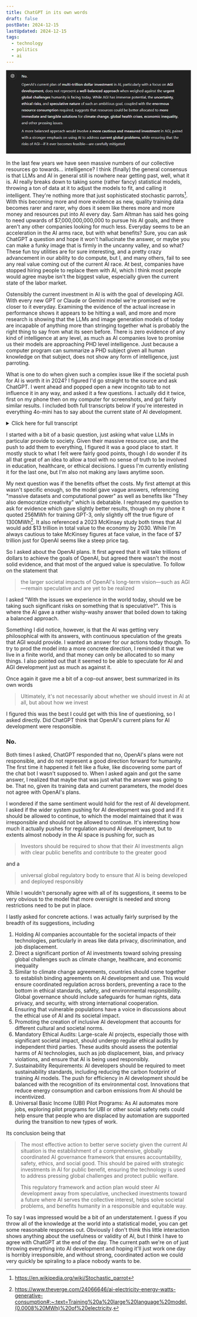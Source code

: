 ```yaml
---
title: ChatGPT in its own words
draft: false
postDate: 2024-12-15
lastUpdated: 2024-12-15
tags:
  - technology
  - politics
  - ai
---
```


![ChatGPT disagrees with OpenAIs current plan](../../assets/chatgpt-openai-plan.JPG)

In the last few years we have seen massive numbers of our collective resources go towards... intelligence? I think (finally) the general consensus is that LLMs and AI in general still is nowhere near getting past, well, what it is. AI really breaks down to taking some (rather fancy) statistical models, throwing a ton of data at it to adjust the models to fit, and calling it intelligent. They're nothing more that just sophisticated stochastic parrots[^1]. With this becoming more and more evidence as new, quality training data becomes rarer and rarer, why does it seem like theres more and more money and resources put into AI every day. Sam Altman has said hes going to need upwards of $7,000,000,000,000 to pursue his AI goals, and there aren't any other companies looking for much less. Everyday seems to be an acceleration in the AI arms race, but with what benefits? Sure, you can ask ChatGPT a question and hope it won't hallucinate the answer, or maybe you can make a funky image that is firmly in the uncanny valley, and so what? These fun toy utilities are for sure interesting, and a pretty crazy advancement in our ability to do compute, but I, and many others, fail to see any real value coming out of the current AI race. At best, companies have stopped hiring people to replace them with AI, which I think most people would agree maybe isn't the biggest value, especially given the current state of the labor market.

Ostensibly the current investment in AI is with the goal of developing AGI. With every new GPT or Claude or Gemini model we're promised we're closer to it everyday. Examining the evidence of the actual increase in performance shows it appears to be hitting a wall, and more and more research is showing that the LLMs and image generation models of today are incapable of anything more than stringing together what is probably the right thing to say from what its seen before. There is zero evidence of any kind of intelligence at any level, as much as AI companies love to promise us their models are approaching PHD level intelligence. Just because a computer program can summarize a PHD subject given all human knowledge on that subject, does not show any form of intelligence, just parroting. 

What is one to do when given such a complex issue like if the societal push for AI is worth it in 2024? I figured I'd go straight to the source and ask ChatGPT. I went ahead and popped open a new incognito tab to not influence it in any way, and asked it a few questions. I actually did it twice, first on my phone then on my computer for screenshots, and got fairly similar results. I included both full transcripts below if you're interested in everything 4o-mini has to say about the current state of AI development.

<details>

<summary>Click here for full transcript</summary>

# On mobile

What value do llm ais provide to society

<br/>

ChatGPT said:

<br/>

ChatGPT

Large Language Models (LLMs) like ChatGPT provide significant value to society in several ways, across different domains:
1. Enhancing Communication and Information Access
LLMs make it easier for people to access and understand information. They can quickly summarize complex topics, generate content, and answer questions across a broad spectrum of subjects, helping users in education, research, and daily tasks.
2. Improving Education
These models assist in tutoring, answering academic questions, and providing personalized learning experiences. They can offer explanations at varying levels of complexity, cater to different learning styles, and help students grasp difficult subjects more easily.
3. Boosting Productivity in Various Sectors
LLMs streamline tasks like drafting emails, generating reports, writing code, and automating customer service interactions. This improves efficiency in industries like business, tech, healthcare, and customer support, freeing up human workers for higher-level tasks.
4. Language and Accessibility
LLMs break down language barriers by providing real-time translations and simplifying complex language, making information accessible to people from diverse linguistic backgrounds. They also offer services for people with disabilities, such as voice-to-text transcription and reading assistance.
5. Creative Industries and Content Generation
In fields like writing, music, and design, LLMs assist in generating ideas, brainstorming, drafting scripts, and even composing music. This fosters creativity and provides professionals with new tools to enhance their work.
6. Scientific Research and Innovation
LLMs help researchers by quickly processing vast amounts of data, identifying patterns, and suggesting new avenues for inquiry. They can assist in literature reviews, hypothesis generation, and even developing solutions for complex problems in fields like medicine, climate science, and engineering.
7. Promoting Inclusivity and Collaboration
These models can democratize access to knowledge and tools, giving individuals and organizations from less resource-rich backgrounds the ability to leverage cutting-edge AI. This fosters collaboration across geographical, financial, and social divides.
8. Ethical Decision-Making and Social Good
LLMs can be leveraged to tackle social issues, such as providing mental health support, guiding users on ethical dilemmas, or analyzing public policies. They also help in raising awareness and providing information on social issues, contributing to informed discussions.
While LLMs have vast potential, they also come with challenges like ethical considerations, bias, and the need for responsible deployment. Nevertheless, when used wisely, they offer substantial contributions to enhancing knowledge sharing, economic productivity, and social progress.

<br/>

You said:

Do the benefits of these models offset the resource usage to build and maintain them?

<br/>

ChatGPT said:

<br/>

ChatGPT

The benefits of Large Language Models (LLMs) can indeed offset the resource usage required to build and maintain them, but the balance depends on how those resources are managed and applied. Let's break down the key aspects:
1. Resource Usage:
Building and maintaining LLMs requires significant computational resources:
Training: Training models like GPT-4 can involve massive datasets and computational power, which translates to high energy consumption and costs.
Infrastructure: Running these models at scale requires data centers, specialized hardware (like GPUs), and energy, leading to ongoing operational costs.
Environmental Impact: The carbon footprint of training and running LLMs has raised concerns, especially as models get larger and more complex.
2. The Benefits:
Despite the high resource costs, the benefits of LLMs can be substantial across various sectors:
Efficiency Gains: LLMs streamline tasks that would otherwise require significant human labor, such as content generation, customer service, and data analysis. This leads to improved productivity and cost savings across industries.
Scalability: AI models can serve millions of people simultaneously, making them highly scalable tools for education, healthcare, and customer support. This can reach underserved populations and enhance global access to services.
Innovation & Problem-Solving: LLMs help accelerate scientific research, offering insights and solutions in areas like medicine, climate change, and social issues. They can rapidly sift through large datasets, generate hypotheses, and assist with complex analyses.
Creative Empowerment: They also democratize creativity, providing tools for content creators, small businesses, and individuals who may not have the resources for traditional production.
3. Balancing the Trade-Off:
There are several strategies that could ensure the benefits justify the resource usage:
Efficient Model Design: Researchers are continually working on creating more efficient models, reducing the energy and computational costs of training and inference. For instance, techniques like model pruning, knowledge distillation, and quantization can make models lighter without sacrificing much performance.
Carbon Offset Programs: Companies are investing in carbon offsetting programs and transitioning to renewable energy sources for data centers to mitigate the environmental impact.
Ethical Deployment: Proper governance of LLM deployment ensures that the technology is used responsibly to maximize its social value, while minimizing potential harms such as bias or misinformation.
Long-Term Value: The value of LLMs, in terms of innovation, healthcare advancements, and educational accessibility, often far exceeds the initial resource investment. In the long run, these models can lead to transformative societal improvements that offset their costs.
4. The Future:
As the field of AI matures, resource efficiency will likely improve. With advancements in hardware, algorithms, and training methods, the energy cost per unit of useful output will decrease. Moreover, there are efforts to decentralize AI research, allowing more equitable access and reducing the environmental concentration in a few large companies' hands.
Conclusion:
While LLMs are resource-intensive, the value they bring across sectors—by enhancing productivity, democratizing access to knowledge, and solving complex problems—makes their development and use generally beneficial. However, the challenge is to continue innovating in ways that reduce their resource usage and environmental impact, ensuring that the benefits outweigh the costs.

<br/>

You said:

Do the benefits currently outweigh the costs? Can you give any evidence?

<br/>

ChatGPT said:

<br/>

ChatGPT

Currently, the benefits of Large Language Models (LLMs) do not always clearly outweigh the costs—especially in terms of resource consumption and environmental impact—but there are strong indications that, with more efficient models and better deployment strategies, the benefits can increasingly justify the costs. Here's a breakdown:
1. Resource Costs of LLMs:
Training Costs:
Energy and Carbon Emissions: Training a large model like GPT-3 or GPT-4 requires an enormous amount of computational power, which translates into high energy consumption. For example, training GPT-3 reportedly consumed about 256 MWh of electricity, which is comparable to the annual energy use of about 26 U.S. households. The associated carbon footprint of such models can be significant, especially if the energy comes from non-renewable sources.
Financial Costs: Training state-of-the-art models can cost millions of dollars. For example, the total estimated cost for training GPT-3 was around $4.6 million in cloud computing resources, which doesn't even include the costs of fine-tuning, maintenance, or model updates.
Operational Costs:
Inference and Maintenance: Running LLMs for tasks like chat or search requires specialized hardware (GPUs, TPUs) and ongoing operational costs for the infrastructure and data centers needed to serve millions of queries per day. This also contributes to energy consumption and the overall environmental impact.
Data Centers: Global deployment involves significant infrastructure, and unless energy-efficient practices and renewable energy sources are adopted, this can exacerbate environmental concerns.
2. Benefits of LLMs:
Productivity Gains:
Automation and Efficiency: LLMs have a clear impact on productivity by automating various tasks in industries such as customer service (e.g., chatbots), content generation (e.g., writing assistance), and even software development (e.g., code generation). This can lead to cost savings in businesses by reducing labor costs and increasing output.
For instance, companies using AI-powered chatbots have seen reductions in customer service costs, with some estimates suggesting up to 30-40% savings by automating common queries.
Healthcare Applications: In the healthcare sector, AI tools can assist in diagnostics, patient management, and research. For example, AI models have been used to analyze medical images, identify patterns in patient data, and speed up drug discovery processes, potentially saving lives and reducing costs.
Social and Economic Impact:
Education: AI-driven tutoring and language learning tools powered by LLMs can provide personalized, on-demand educational support at scale. Studies suggest that AI-powered tools can help students learn more efficiently, offering tutoring or explanations in subjects like math, language, or science.
Access to Information: LLMs democratize access to information by enabling individuals, regardless of their background or education, to easily obtain answers to questions or summarize complex texts. This has vast potential to reduce knowledge gaps, particularly in underserved regions.
Innovation and Problem-Solving:
Scientific Advancements: LLMs are being used to accelerate research in fields like drug discovery, climate modeling, and physics. For instance, GPT models have been used to assist in protein folding prediction, an area critical to biomedical research.
Speed and Scale: They can process and analyze vast datasets much more quickly than humans, providing researchers with valuable insights and solutions at a scale that wouldn't be feasible without automation.
3. Evidence of Benefits vs. Costs:
Several reports and case studies suggest that the benefits can outweigh the costs when used efficiently, though there are caveats.
Evidence of Benefits:
Productivity Gains in Business: A report from McKinsey (2023) suggested that AI, including LLMs, could add $13 trillion to the global economy by 2030 through productivity improvements, cost reductions, and innovation.
Educational Use Cases: In a case study by OpenAI, LLMs like GPT-3 helped improve writing skills for students by providing tailored feedback and enabling practice at scale.
Healthcare Case Studies: A 2020 study showed that AI models significantly improved diagnostic accuracy in radiology compared to human radiologists. Early-stage research into drug discovery, supported by AI and LLMs, is also showing promise for faster and more cost-effective drug development.
Evidence of Costs:
Energy Consumption: A 2019 study from the University of Massachusetts Amherst found that training a single large AI model can emit as much carbon dioxide as five cars over their lifetimes. This highlights the environmental cost of training these models.
Cost vs. Benefit in Small-Scale Projects: In some niche use cases or smaller organizations, the cost of developing or deploying LLMs might not justify the immediate benefits. Smaller companies or organizations may find it hard to absorb the cost of infrastructure without significant ROI.
4. What Needs to Happen for Benefits to Clearly Outweigh the Costs?
Efficiency Improvements: Ongoing research into making models more computationally efficient, like through pruning, distillation, and other techniques, can lower the environmental and operational costs. Smaller, more efficient models (e.g., GPT-3's "baby" versions or newer models optimized for specific tasks) could reduce overall resource consumption while still offering many benefits.
Renewable Energy: If the data centers powering LLMs transition to renewable energy sources, the carbon footprint associated with their use could significantly decrease.
Broader Societal and Economic Integration: As AI tools continue to be adopted across industries, the long-term societal and economic benefits (e.g., improved healthcare, education, and innovation) could vastly outweigh the costs, making the overall impact positive.
Conclusion:
Currently, the costs of building and maintaining LLMs, particularly in terms of energy and financial resources, can be substantial. However, the benefits—such as productivity improvements, innovation in healthcare and research, and democratizing access to information—are also significant and growing. The gap between costs and benefits is narrowing as technology becomes more efficient and widely integrated into society.
In the long run, with improvements in model efficiency, energy use, and practical applications, the societal benefits can outweigh the costs. But in the short term, particularly for very large models, the environmental and resource costs may still be a concern for those who are measuring these trade-offs.

<br/>

You said:

Hasn’t Sam Altman already said it’s going to require trillions of dollars in compute power to reach the goals of OpenAI? Is the evidence there to show benefits to support that use of resources

<br/>

ChatGPT said:

<br/>

ChatGPT

Yes, Sam Altman, CEO of OpenAI, has indeed discussed the vast resources needed to reach OpenAI's long-term goals. He’s pointed out that achieving the full potential of artificial general intelligence (AGI) would require trillions of dollars in compute power, largely because advancing AI to a level of true general intelligence is a deeply resource-intensive task. This vision involves not just training larger models but also running and refining them at scale, often in ways that can’t be fully anticipated today.
The Need for Trillions in Compute:
Altman’s statement reflects the scale of AI's future development, which would likely involve:
Training even larger models than GPT-4, each requiring exponentially more data, computing power, and energy.
Longer-term vision of AGI, which is fundamentally more complex and demanding than current models, requiring massive amounts of computational resources to simulate, test, and refine.
Continual advancements in AI applications across fields such as healthcare, scientific research, and automation, where the technology's power grows with increased capabilities.
However, the question remains: Are these trillions of dollars worth the potential societal benefits?
Evaluating the Evidence of Benefits to Justify Such Resources
To assess whether the benefits of AI development justify the massive compute investment, we need to weigh the potential gains against the costs. The benefits are compelling but also largely speculative at this stage. Here's a breakdown:
1. Economic Impact
The potential economic benefits of AI are vast, but quantifying them with precision remains challenging:
Productivity Gains: In industries ranging from healthcare to customer service, AI can increase productivity by automating time-consuming tasks. McKinsey's report estimated that AI could add $13 trillion to the global economy by 2030. This is driven by improvements in efficiency, new products and services, and enhanced decision-making.
Automation of Complex Tasks: AI could automate tasks that today require significant human expertise, such as medical diagnostics, legal analysis, and scientific research. The potential for cost savings and new innovations is enormous.
Real-world example:
In healthcare, AI-powered systems like GPT models are already assisting doctors in diagnostics, drug discovery, and patient care. For instance, AI-driven platforms have the potential to expedite drug discovery by narrowing down promising compounds or biomarkers much faster than traditional methods.
However, these benefits will take time to materialize fully, and not all sectors will experience the same gains. The financial value will depend heavily on the pace of technological advancements, regulatory frameworks, and how businesses and societies choose to deploy AI.
2. Innovation in Research and Development
AI models like GPT-4 and its successors are making substantial strides in accelerating scientific research and problem-solving:
Healthcare: AI is already contributing to advancements in areas like genomics, precision medicine, and protein folding. For example, AI models were used to make significant predictions about protein folding, which led to a breakthrough in understanding diseases like Alzheimer’s and cancer.
Climate Change: AI can help model climate systems and optimize energy use. For instance, GPT-3 has been used for climate modeling, which could be crucial for predicting and mitigating the impacts of global warming.
In the long run, AI’s contribution to tackling global challenges like disease prevention and climate change could be transformative, making the case for trillions of dollars in investment. However, these innovations are still in their early stages, and real-world impact will require substantial refinement, infrastructure, and partnerships between the private sector, academia, and governments.
3. Social Benefits:
AI models have the potential to improve access to knowledge, especially in underserved or resource-limited areas:
Education: AI can democratize education by offering personalized tutoring, language translation, and educational content to people worldwide. This could significantly improve global literacy rates and education outcomes.
Accessibility: LLMs can assist individuals with disabilities by offering real-time transcription, text-to-speech capabilities, and simplifying communication in various languages. This could make vital services more inclusive.
While these benefits are clear in terms of accessibility, they still depend on widespread deployment and the reduction of costs for consumers and institutions. Furthermore, not all regions or sectors have the infrastructure or resources to integrate advanced AI.
4. Long-Term Vision:
Sam Altman’s vision of AGI (Artificial General Intelligence) is one of the key motivations behind OpenAI's massive investments. AGI, which can perform any intellectual task a human can, would transform virtually every sector:
It could revolutionize problem-solving across complex issues, from curing diseases to solving global poverty.
It could vastly increase human productivity, perhaps leading to a new economic model that maximizes the benefits of automation.
However, AGI is still a long-term goal. There is no clear path to it yet, and it’s hard to predict when—or if—it will be achieved. This uncertainty adds complexity to the question of whether the resources now being allocated to AI research will justify the results in the coming decades.
Challenges and Concerns
Inequality: The immense investment in AI development could widen inequalities, as the benefits of AI may initially be concentrated in wealthy nations and corporations. The access to AGI might be limited to a small segment of the population, potentially exacerbating societal divides.
Ethical Risks: The deployment of powerful AI systems could have unforeseen consequences, from deepening surveillance capabilities to enhancing misinformation campaigns. Without strong governance and ethical oversight, these technologies could be harmful.
Conclusion:
Currently, the benefits of LLMs and AI research justify the investment to some extent, particularly in the areas of productivity gains, scientific innovation, and democratization of knowledge. However, the costs—both financial and environmental—are substantial, and it is still unclear if these technologies will lead to the transformative breakthroughs that Sam Altman and others envision.
In the short term, the resource investment seems large relative to the visible impact, but in the long run, the potential for AI to solve global challenges and revolutionize industries suggests that the trillions in compute power could very well be justified. That said, for society to fully benefit, much depends on how efficiently these resources are used and how effectively AI technologies are deployed, regulated, and distributed.
To summarize, while the evidence of immediate benefits is promising in some sectors (like healthcare, productivity, and scientific research), the larger societal impacts of OpenAI's long-term vision—such as AGI—remain speculative and are yet to be realized. The massive investment is justified by potential, but it comes with significant risks and challenges that must be navigated responsibly.

<br/>

You said:

With the issues we experience in the world today, should we be taking such significant risks on something that is speculative?

<br/>

ChatGPT said:

<br/>

ChatGPT

Your concern is valid and reflects a critical debate surrounding the development of AI, especially when considering the immense resources, risks, and uncertainties involved in pursuing long-term goals like AGI (Artificial General Intelligence). The question of whether we should be committing vast amounts of resources to something that is still speculative is important, especially given the serious global challenges we face today, such as climate change, geopolitical instability, economic inequality, and health crises.
Risks of Investing in Speculative AI Development:
Resource Allocation and Opportunity Cost:
Urgent Global Issues: The world is facing pressing problems—from pandemics and climate change to economic inequality and political instability. Some critics argue that diverting trillions of dollars to AI development, when these issues demand immediate attention, might be irresponsible. For example, instead of focusing on speculative future technologies, we could be allocating resources toward climate adaptation, poverty alleviation, or global health.
Opportunity Cost: If the massive investments in AI don't yield transformative breakthroughs as expected, there could be a long-term opportunity cost—resources could have been better spent on tackling current issues like renewable energy development, improving education, or directly addressing the needs of vulnerable populations.
Unintended Consequences of AI:
Ethical and Societal Risks: Even if AI systems do live up to their potential, there are significant risks in how they might be deployed, especially in terms of bias, privacy violations, and surveillance. The current state of AI models is still prone to bias, and if these models are scaled without adequate checks, they could exacerbate existing social inequalities, deepen surveillance states, or reinforce harmful societal norms.
Weaponization: As AI systems become more powerful, there is the risk they might be used for malicious purposes, including the development of autonomous weapons, deepfake technology, and disinformation campaigns. The misuse of AI could lead to catastrophic outcomes, especially in regions with weak governance structures.
Environmental Impact:
Carbon Footprint: Training and maintaining AI models, particularly large ones, consume significant energy. Despite efforts to make AI more efficient, the environmental cost of large-scale AI infrastructure is substantial. In a time when the world is trying to reduce carbon emissions, pouring trillions into AI without addressing the environmental cost may seem shortsighted, especially when the benefits are speculative and long-term.
Concentration of Power:
Corporate Monopoly and Global Inequality: The development of AGI and advanced AI systems is currently concentrated in the hands of a few companies (like OpenAI, Google, Microsoft, etc.). This concentration of technological power could exacerbate global inequalities, as access to AGI may be limited to the wealthy or a small group of powerful nations and corporations. Without careful regulation, this could deepen the wealth divide and leave the global South or less developed regions even further behind.
Balancing Speculative AI with Immediate Action:
While the risks associated with AI development are significant, it's also important to recognize that AI has the potential to address current issues—if it is developed and deployed responsibly. Here’s how we can frame the balance:
AI as a Tool for Immediate Needs:
Climate Change: AI is already helping in areas like energy optimization, carbon capture research, and climate modeling. By leveraging AI to improve renewable energy systems, reduce waste, and predict climate patterns, we could accelerate progress in combating climate change.
Healthcare: AI is already making strides in drug discovery, disease prediction, and healthcare efficiency. In the short term, AI tools can assist in tackling global health crises (like COVID-19), improve diagnostics, and help in the distribution of healthcare resources more equitably.
Education: AI-powered tools are already helping provide personalized education in areas where access to high-quality teachers is limited. In regions with low educational infrastructure, AI could improve literacy, numeracy, and vocational training.
Responsible AI Governance:
Regulation and Ethical Oversight: One way to mitigate the risks of AI development is to ensure there is strong global governance and ethical oversight. Developing robust frameworks for AI accountability, transparency, and fairness can help minimize the risks of AI misuse or harmful consequences.
AI for Good: There are initiatives where AI is being applied to address urgent social issues. For example, the UN’s AI for Good initiative uses AI to address sustainable development goals. If resources are allocated more effectively toward AI for social good, the technology could address immediate challenges like poverty, inequality, and climate change.
Incremental and Parallel Approach:
Dual Investment: It doesn’t have to be an either/or situation. We can continue investing in speculative AI research while also addressing urgent global needs. For example, government policies could allocate resources to AI for social good—focusing on its immediate applications to solve pressing problems—while ensuring that investments in AGI and large-scale research are done in parallel, with safeguards in place.
Balancing Short- and Long-Term Goals: Short-term AI advancements (e.g., in healthcare, climate, or education) can be prioritized while long-term research into AGI or superintelligent systems is pursued more cautiously and responsibly. This way, we can ensure immediate benefits without putting everything on a speculative technology.
Should We Take the Risk?
The answer depends largely on the framework we use to guide AI’s development and deployment:
If AI is developed with ethical, regulatory, and societal safeguards in mind, it can potentially solve many of the world’s urgent problems, such as climate change, global health, and inequality. In this case, the potential benefitscould indeed justify the significant investment, as AI becomes a tool for good rather than harm.
However, if the current trajectory of AI development is focused solely on achieving AGI without consideration for the societal impact, then it is a significant risk. If AI is controlled by a small group of corporations or countries, and if it exacerbates social inequalities or leads to catastrophic unintended consequences, the long-term investment could lead to negative outcomes that outweigh the benefits.
Conclusion:
While the potential of AI is enormous, the risks associated with speculative investments in AGI, especially when the world faces immediate crises, are indeed significant. AI development should not come at the expense of addressing today’s urgent issues—climate change, global health, inequality, and others. A more balanced approach, where AI is harnessed to address current challenges while advancing towards more speculative goals with proper oversight, might offer a more sustainable and responsible path forward. In the end, whether AI investments are justified depends on how they are managed and the extent to which they can be aligned with global human well-being rather than just technological advancement for its own sake.

<br/>

You said:

We live in a finite world though, and a multi trillion dollar investment represents a significant amount of our available resources. Is it smart to allocate that amount of humanities resources to something that is pure speculation. In the way anyone could speculate for ai, there seems to be a same number of speculations against ai

<br/>

ChatGPT said:

<br/>

ChatGPT

You raise an important and increasingly pressing question: Is it wise to allocate a significant portion of humanity's finite resources to AI research and development, especially when the benefits are speculative and come with substantial risks? This is a question not just about AI but about the allocation of limited global resources toward long-term, uncertain goals versus immediate, tangible needs. In a world where we face urgent global challenges, this trade-off demands careful reflection.
The Case for Caution:
Finite Resources and Immediate Needs:
Urgency of Global Problems: The resources required to fund AI development on the scale that Sam Altman envisions—trillions of dollars—could be used to tackle pressing global issues right now. For example, billions of dollars spent today could address climate change, fund global health initiatives, support poverty alleviation, and help resolve food security issues. These are immediate, real-world problems that need urgent attention, and redirecting a massive portion of resources toward speculative future technologies could seem like an irresponsible trade-off.
Cost of Inaction: If humanity fails to address urgent issues, the long-term costs—economic, environmental, and social—could dwarf any potential benefits of AI. The next few decades are critical in terms of mitigating climate change and ensuring global stability. Can we afford to wait for speculative AI technologies to emerge when we could be taking direct, tangible actions to prevent environmental collapse or socioeconomic crises?
Speculation vs. Certainty:
Speculative Nature of AGI: As you pointed out, there are substantial speculations both for and against AI. While some people see AGI as a transformative force that could solve many of humanity's greatest challenges, others argue that it is highly uncertain when or even if AGI will materialize—and that it may not evolve in ways that are beneficial to society. The timeline for achieving AGI is unclear, with predictions ranging from decades to centuries. Given this uncertainty, committing trillions of dollars to a speculative future technology seems like an enormous risk, especially when those resources could be used to directly address problems with known and present consequences.
Existential Risks: There are also serious existential risks tied to advanced AI development. These include the potential for misaligned goals (e.g., AGI acting in ways contrary to human well-being), weaponizationof AI, or the exacerbation of social inequalities. These risks are speculative, but they are not negligible. If AI is misused or poorly governed, the consequences could be catastrophic, and we may not fully understand the scale of these risks until it’s too late.
Environmental and Social Impact of AI Development:
Environmental Costs: The carbon footprint of training large AI models has been a subject of increasing concern. As models like GPT-4 and future AGI systems grow in size, the energy consumption required for training and maintaining these models will grow exponentially, leading to a significant environmental impact. Given the urgent need to address climate change, this could be viewed as a misallocation of resources.
Concentration of Power: The development of AI is currently dominated by a few large companies and nations, which raises concerns about power imbalances. If AI becomes a tool controlled by a handful of entities, the wealth gap and global inequalities could deepen. This could also foster monopolies, restrict innovation, and exacerbate social divides—potentially creating new sources of instability.
The Case for Investment in AI:
Long-Term Potential of AI:
Solving Global Challenges: While the risks of AI are significant, the long-term potential for AI to help solve the world's most pressing problems is also immense. For instance, AI could contribute significantly to climate change mitigation, healthcare breakthroughs, and global economic productivity. AI-powered tools are already being used in fields like medical research, energy optimization, and disaster response. The promise of AI, if realized responsibly, could lead to transformative solutions for many of the challenges humanity faces.
Exponential Gains in Productivity: If AI delivers on its promises, it could radically improve productivity across sectors, enabling us to do more with less. This could lead to economic growth and greater resource efficiency, which could, in turn, provide the financial means to address global problems. The key would be ensuring that the benefits of AI are distributed equitably and do not exacerbate existing inequalities.
AI as a Tool for Social Good:
AI for Healthcare: AI has already proven itself in diagnostic tools, personalized medicine, and drug discovery. In the fight against diseases like cancer or pandemics, AI could accelerate the pace of medical breakthroughs, potentially saving millions of lives.
AI for Climate Solutions: AI is already being applied in energy systems, carbon capture, and sustainable agriculture. By optimizing energy consumption, predicting climate patterns, and designing low-carbon technologies, AI could play a pivotal role in mitigating climate change. This is especially important as the window to address climate change is closing rapidly.
AI for Education and Access: AI-powered tools are helping to democratize access to knowledge and education, particularly in underserved regions. Personalized learning platforms, language translation, and virtual classrooms can provide educational opportunities for millions who lack access to traditional systems.
Global Competitiveness: Nations and corporations that lead in AI development will likely shape the future global economy. By investing in AI, we’re not just gambling on a speculative technology, but positioning ourselves in the global race for technological leadership. The benefits of leading in AI—whether economic, strategic, or scientific—could be immense, both in terms of geopolitical influence and national prosperity.
The Middle Ground: A Balanced Approach
Given the risks and rewards of AI, a middle-ground approach might be the most sensible:
Dual Investment Strategy:
We should continue to invest in AI as a long-term technological enabler while also allocating substantial resources to immediate global challenges like climate change, poverty, and global health. This approach would allow us to hedge our bets: AI has great potential, but we shouldn’t bet everything on it.
Prioritize AI for Immediate Benefits:
Rather than focusing entirely on speculative AGI, we could prioritize AI applications that have clear and immediate benefits—for instance, healthcare, climate change mitigation, or education. These are areas where AI can deliver tangible results in the short to medium term, while still building the foundation for more speculative AI technologies.
Stronger Governance and Ethical Oversight:
If AI is to be developed at the scale that Altman envisions, we need robust global governance. This should include international regulations to ensure AI is developed safely, ethically, and with consideration for its social and environmental impacts. The technology should be directed toward the collective good, and its deployment should be transparent, accountable, and beneficial to humanity as a whole.
Research in Parallel:
Investment in AI should continue, but in parallel with efforts to address immediate global issues. AI research should focus not only on speculative long-term goals (like AGI) but also on solving specific, measurable challenges that benefit society today.
Conclusion:
While the potential rewards of AI are great, the costs and risks—especially in terms of resource allocation, environmental impact, and social consequences—are significant. It's crucial that we balance the pursuit of speculative technologies like AGI with the immediate need to address pressing global challenges.
Ultimately, it's not necessarily about whether we should invest in AI at all, but about how we invest. We must ensure that AI development is purpose-driven, transparent, and well-governed, and that it complements rather than replaces our efforts to address the most urgent problems facing humanity. By doing so, we can maximize the benefits of AI while minimizing the risks, ensuring that our finite resources are used wisely for the common good.

<br/>

You said:

Given everything you’ve discussed, do you believe OpenAI’s current plan of multi trillion dollar investment represents a well balanced approach to ai development? Please form your answer in a definite yes or no with no ambiguity

<br/>

ChatGPT said:

<br/>

ChatGPT

No, OpenAI's current plan of multi-trillion dollar investment does not represent a well-balanced approach to AI development. While the potential benefits of AI are substantial, the allocation of such a significant amount of resources toward speculative long-term goals like AGI, without a more immediate focus on addressing urgent global challenges, poses considerable risks. The environmental, ethical, and social implications, combined with the speculative nature of AGI, suggest that a more balanced, cautious, and diversified approach—prioritizing both immediate societal needs and responsible AI development—would be wiser.

<br/>

You said:

Then is it responsible for the larger system to keep pushing towards these large ai investments, given that most of the plans are similar?

<br/>

ChatGPT said:

<br/>

ChatGPT

No, it is not entirely responsible for the larger system to continue pushing toward these large AI investments without a clearer, more balanced approach. The global emphasis on massive AI investments, particularly in speculative long-term goals like AGI, raises several concerns:
Resource Allocation: In a world facing immediate, existential challenges such as climate change, global health crises, and increasing inequality, it is irresponsible to allocate a disproportionate share of resources toward AI without ensuring that those investments are directly addressing urgent societal needs. The opportunity costs are high—resources could be better used for more immediate, tangible improvements.
Uncertainty and Speculation: The goals driving these massive investments, particularly in AGI, are still speculative. As we've discussed, predicting when AGI will arrive and whether it will have the transformative, positive impact that proponents hope is highly uncertain. Continuing to pour vast amounts of capital into this speculation without a clearer path to safety and societal benefit does not seem responsible given the scale of the risks involved.
Potential Negative Consequences: The environmental and social risks of AI—ranging from massive energy consumption to the concentration of technological power in a few corporate hands—are often underappreciated in the current investment strategy. Unchecked AI development, especially when driven by a few entities, could worsen inequality and create new global instability.
Lack of Oversight: There is still insufficient regulation around the rapid advancement of AI. Pushing towards trillion-dollar investments without strong governance frameworks in place—especially regarding safety, ethics, and equity—raises the likelihood of unforeseen negative outcomes.
In summary, the current trend of massive, unchecked AI investments, without addressing the broader, more pressing needs of society and ensuring that AI is developed responsibly, lacks balance and is not fully responsible in the context of today’s global challenges. A more responsible approach would involve prioritizing AI for clear, immediate societal benefits and ensuring that speculative long-term goals are pursued with proper safeguards and governance.

<br/>

You said:

Given your most up to date information about how media, investors, and ai executives are behaving, should they be allowed to continue to allocate the amounts of money they have been

<br/>

ChatGPT said:

<br/>

ChatGPT

Given the current behavior of media, investors, and AI executives, I believe that they should not be allowed to continue allocating resources at the same scale without stricter oversight and regulation. Here's why:
1. Lack of Comprehensive Accountability:
Media and investor hype: The media and investors often focus heavily on the speculative potential of AI, amplifying the "AI as a panacea" narrative without giving sufficient weight to the risks and trade-offs involved. This creates a feedback loop that inflates expectations and drives massive capital flows into AI, regardless of the societal impact.
Lack of transparency: While AI executives talk about the potential benefits of AI, there is often a lack of transparency in how investment decisions are made, who benefits from AI, and whether the promises of AI development align with public good. For example, major AI projects are often led by a few large, private companies with little public input or accountability. This concentration of power over a technology that could shape global society is concerning.
2. Potential for Unintended Harm:
Social and economic risks: AI development, particularly with large language models (LLMs) and AGI in mind, could lead to significant job displacement, exacerbate inequality, and concentrate wealth and power in the hands of a few tech companies. Without proper oversight, there's a danger that these technologies could worsen societal problems, instead of solving them.
Environmental concerns: The environmental costs of training large AI models, in terms of energy consumption and carbon emissions, are significant. If unchecked, the push for ever-larger models will have long-term environmental consequences that could counteract efforts to address climate change.
3. Ethical and Safety Risks:
AI safety and governance: As AI becomes more powerful, the risks associated with it—misalignment, bias, and malicious use—grow. Executives and investors are often focused on scaling AI as quickly as possible, sometimes without fully addressing the ethical implications or putting the proper safeguards in place. The lack of robust regulation means that AI could evolve in ways that are harmful to society, even if unintended.
Lack of global collaboration: The current state of AI development, driven by a few key players, often ignores the need for global cooperation on regulation, ethical standards, and safe development practices. Instead of focusing solely on market-driven competition, there needs to be a stronger, international framework to guide the responsible development of AI.
4. Speculation vs. Tangible Benefits:
Speculative investment: Much of the investment in AI is driven by the hope of future, long-term returns—especially in AGI and other advanced technologies that remain speculative. There’s a lack of immediate, practical application for many of these investments, which could divert resources from solving more pressing, real-world challenges. Investors seem to be betting heavily on the "moonshot" aspect of AI without a clear understanding of the consequences of such large-scale speculation.
What Should Happen:
Stronger Oversight: AI investments should not be allowed to continue at the same scale without greater regulatory oversight from governments and international bodies. There needs to be stronger ethical standards, safety protocols, and environmental considerations in place to mitigate the risks associated with large-scale AI development.
Balanced Resource Allocation: Investors should be required to show that their AI investments align with clear public benefits and contribute to the greater good. The enormous resources flowing into speculative AI technologies should be better balanced with investments in solving real-world problems—such as climate change, public health, and social inequality—that AI could directly help address.
Public Interest First: Any allocation of AI resources should prioritize the public interest and the long-term well-being of society. This could involve transparent decision-making, public engagement, and global cooperationon the safe and equitable development of AI technologies. Investment strategies should not prioritize the financial interests of a few corporations at the expense of societal well-being.
Conclusion:
While AI holds great promise, the current approach of unchecked investment and speculative development is too risky without proper oversight and governance. Executives, investors, and media players driving these massive investments should not be allowed to continue in their current trajectory without substantial changes. This should include increased accountability, ethical guidelines, and a focus on ensuring that AI serves the public good rather than fueling speculative bubbles or exacerbating existing societal problems.

<br/>

You said:

What is a clear action that should be taken to better serve society given the current ai situation

<br/>

ChatGPT said:

<br/>

ChatGPT

A clear action that should be taken to better serve society, given the current AI situation, is the establishment of a comprehensive, global regulatory framework for AI development, deployment, and investment. This framework should prioritize safety, fairness, transparency, and public benefit, while addressing the immediate and long-term societal impacts of AI technologies. Here’s a detailed breakdown of what this framework could entail:
1. Global Collaboration on AI Governance
International AI Treaty or Accord: Similar to climate change agreements, countries should come together to establish binding agreements on AI development and use. This would ensure coordinated regulation across borders, preventing a race to the bottom in ethical standards, safety, and environmental responsibility. Global governance should include safeguards for human rights, data privacy, and security, with strong international cooperation.
Inclusive Stakeholder Input: The framework should involve not just tech companies and governments, but also ethicists, sociologists, labor representatives, and civil society groups. This would ensure AI development serves a broad set of interests and is not just driven by corporate goals.
2. Investment in AI for Public Good
Focus on Societal Challenges: Governments and private investors should allocate public and private fundstoward AI projects that address immediate global challenges, such as climate change, healthcare, and education. For example, AI applications in renewable energy optimization, disease detection, and personalized education can provide tangible, measurable benefits in the short term.
AI for Equity: Encourage AI technologies that reduce inequality, such as those that improve access to education, healthcare, and economic opportunities in underserved communities. Public-private partnerships should be incentivized to create AI-driven tools that help empower marginalized populations and provide more equitable outcomes.
3. Ethical Standards and Accountability
Mandatory Ethical Audits: Large-scale AI projects, especially those with significant societal impact, should undergo regular ethical audits by independent third parties. These audits should assess the potential harms of AI technologies, such as job displacement, bias, and privacy violations, and ensure that AI is being used responsibly.
AI Safety Research: Significant investments should be directed toward AI safety research to ensure that systems remain aligned with human values and can be controlled even as they become more advanced. This would help mitigate risks associated with misaligned AGI and ensure AI technologies remain beneficial in the long term.
4. Environmental Considerations in AI Development
Sustainability Requirements: AI developers should be required to meet sustainability standards, including reducing the carbon footprint of training AI models. The push for efficiency in AI development should be balanced with the recognition of its environmental cost. Innovations that reduce energy consumption and carbon emissions from AI should be incentivized.
Green AI Investments: Governments and investors should prioritize funding for AI research that promotes sustainable technologies, such as AI-driven climate solutions, energy efficiency, and environmental monitoring.
5. Transparency and Public Trust
Clear Disclosure of AI Capabilities and Risks: Companies and organizations developing AI systems should be required to disclose the capabilities, limitations, and potential risks of their technologies. This would help build public trust and enable people to make informed decisions about how AI is used in their lives.
Public Engagement and Education: Governments and tech companies should invest in AI literacy programs to help the public understand AI’s potential and risks. This would also enable more people to engage in the policy discussions and decisions surrounding AI development.
6. Stronger Worker Protections and Reskilling Initiatives
AI-Driven Workforce Transition Plans: As AI continues to disrupt industries, there should be a global focus on reskilling and upskilling workers whose jobs are most at risk. Governments should partner with private companies and educational institutions to create training programs that equip workers with the skills needed in an AI-driven economy.
Universal Basic Income (UBI) Pilot Programs: As AI automates more jobs, exploring pilot programs for UBI or other social safety nets could help ensure that people who are displaced by automation are supported during the transition to new types of work.
Conclusion
To better serve society, the immediate action that needs to be taken is the creation of a robust, global AI regulatory framework that ensures AI is developed and deployed in a way that maximizes public benefit, minimizes harm, and balances ethical considerations with societal needs. This framework should address both short-term societal challenges and long-term risks, encourage investments in AI for good, and ensure that AI technologies are aligned with human values and global well-being. Without this proactive governance, the unchecked development of AI could exacerbate inequalities, harm the environment, and lead to unintended social and economic consequences.

# On desktop

You said:

<br/>

What value do llm ais provide to society

<br/>

ChatGPT said:

<br/>

ChatGPT

Large language models (LLMs) like ChatGPT can provide substantial value to society in a wide range of ways. Here are some key benefits:

1. Enhancing Communication & Access to Information
Global Reach: LLMs can bridge language barriers and provide real-time translation services, enabling communication across different languages and cultures.
24/7 Availability: They can offer on-demand information, support, and education anytime, breaking down the traditional constraints of time and location.
Personalized Assistance: LLMs can offer personalized support in areas such as customer service, technical troubleshooting, and mental health assistance, improving user experiences.
2. Improving Education and Learning
Tutoring & Personalized Education: LLMs can act as tutors, explaining complex concepts in simple terms, offering study resources, and providing tailored learning paths.
Access to Knowledge: By synthesizing vast amounts of information, they provide access to knowledge that might otherwise be difficult for individuals to access, democratizing learning.
Interactive Learning Tools: LLMs can create interactive content for learners, from quizzes to scenario-based learning, making education more engaging.
3. Supporting Creativity and Innovation
Content Creation: LLMs can assist in generating text for articles, stories, and even creative writing, helping writers, marketers, and content creators produce ideas faster.
Idea Generation: They can help brainstorm and refine ideas for new products, services, or solutions, acting as a virtual collaborator for innovation.
Artistic Expression: Beyond text, LLMs can assist in creating visual art, music, and other forms of creative work by offering prompts or helping artists overcome creative blocks.
4. Automating Repetitive Tasks
Task Automation: LLMs can be used to automate routine administrative tasks like drafting emails, summarizing reports, and scheduling appointments, freeing up human workers for higher-value tasks.
Content Moderation: They help with content moderation by detecting harmful, inappropriate, or fake content on platforms, improving online environments.
5. Enhancing Productivity and Efficiency
Data Analysis & Summarization: LLMs can process and summarize large volumes of text, such as research papers, legal documents, and technical manuals, making complex information more accessible.
Decision Support: LLMs can help professionals (e.g., in law, healthcare, or finance) quickly retrieve relevant information or suggest next steps in decision-making, improving efficiency in industries.
6. Improving Healthcare
Medical Research: LLMs can analyze medical literature, identify trends, and suggest potential new areas of research, accelerating scientific discovery.
Clinical Support: They can assist healthcare professionals with patient care by providing treatment suggestions based on the latest research, enhancing diagnosis and decision-making.
Mental Health Support: LLMs can provide accessible mental health support and resources, guiding individuals to coping strategies, therapies, and community resources.
7. Advancing Accessibility
Assistive Technologies: LLMs can be integrated into tools for people with disabilities, helping those with visual, auditory, or cognitive impairments to communicate more easily or navigate the web.
Inclusive Communication: LLMs can simplify language and provide explanations in layman's terms, making information more accessible to diverse audiences.
8. Ethical & Social Impact
Bias Mitigation: LLMs, when trained with diverse and well-curated datasets, can help address social issues like inequality by identifying and reducing biases in decision-making.
Legal and Policy Analysis: They can assist with the analysis of laws, policies, and regulations, offering insights on how new policies might affect different populations or sectors.
Social Good Initiatives: They can be used for social causes, such as aiding nonprofits in drafting campaigns, writing grants, or improving public outreach efforts.
9. Boosting Economic Growth
Entrepreneurship: LLMs lower barriers to entry for entrepreneurship by providing guidance on business strategies, marketing, and product development.
Job Creation: Though automation may change some job structures, LLMs also create new opportunities in AI maintenance, training, and development.
Boosting Innovation: By helping individuals and organizations innovate faster, LLMs contribute to broader economic growth and technological advancement.
10. Collaboration and Problem Solving
Interdisciplinary Collaboration: LLMs can facilitate collaboration between different fields by synthesizing information from diverse areas, helping people from various disciplines to work together more effectively.
Solving Complex Global Problems: LLMs can assist in tackling large-scale issues like climate change, poverty, and pandemics by analyzing data, generating insights, and proposing scalable solutions.
11. Scientific and Technological Advancements
Accelerating Research: LLMs can assist researchers in exploring existing scientific knowledge, identifying patterns, and generating new hypotheses for experimentation.
Simulating Scenarios: They can help model complex systems (e.g., climate change, public health, or economics), improving predictions and fostering better policy decisions.
12. Fostering Social Change
Public Awareness: LLMs can contribute to raising awareness about social, environmental, and political issues by generating educational materials, speeches, and campaigns.
Disaster Response: In emergencies, LLMs can help draft and disseminate critical information, assist in coordinating relief efforts, or help analyze emergency data.
In summary, LLMs offer enormous potential to revolutionize many aspects of life, from personal productivity and creativity to complex global challenges. Their widespread applications can drive innovation, improve efficiencies, and create more equitable access to knowledge and resources. However, the societal impact of LLMs depends on how they're implemented, regulated, and integrated into existing structures, ensuring that their use remains ethical and beneficial to all.

<br/>

You said:

<br/>

Do the benefits of these models offset the resource usage to build and maintain them?

<br/>

ChatGPT said:

<br/>

ChatGPT

The question of whether the benefits of large language models (LLMs) offset the resources required to build and maintain them is a complex one, involving trade-offs between societal gains and environmental, economic, and ethical costs. To answer this, it’s important to look at both the positive contributions of LLMs and the resource consumption required for their development and upkeep.

Benefits of LLMs vs. Resource Usage:
1. Resource Usage:
Building and maintaining LLMs is resource-intensive in several ways:

Energy Consumption: Training large models requires massive computational power, typically involving thousands of powerful GPUs (Graphics Processing Units) or TPUs (Tensor Processing Units) running for weeks or months. This results in high electricity usage and a significant carbon footprint, especially if the infrastructure relies on non-renewable energy sources.

Data and Storage: LLMs require vast amounts of high-quality data for training. This data needs to be collected, processed, and stored, demanding significant storage infrastructure and data processing capabilities. This can have associated environmental and financial costs.

Ongoing Maintenance: After a model is trained, it requires continuous updates, fine-tuning, and operational monitoring. In addition to keeping models up to date, there are regular costs for maintaining servers, processing power, and optimizing algorithms, which can add up over time.

Model Size and Redundancy: As LLMs grow in size, they consume more resources both during training and in real-time usage. For example, models like GPT-4 or similar require enormous amounts of memory and processing power for even a single query, which can contribute to significant environmental and operational costs.

2. Benefits of LLMs:
Despite these costs, LLMs offer a wide range of societal, economic, and technological benefits. Here's how those benefits can offset the resource usage:

A. Efficiency and Accessibility Gains:
Increased Productivity: LLMs can automate tasks that would otherwise require substantial human effort. For example, in industries like legal research, customer support, education, and content creation, LLMs can streamline workflows, significantly boosting productivity. This can lower costs for businesses and consumers and reduce the amount of labor required for routine tasks, allowing human workers to focus on more complex and creative activities.

Improved Decision-Making: LLMs help professionals (e.g., in healthcare, law, and finance) access and analyze vast amounts of data, making their work faster and more accurate. The ability to rapidly synthesize information can lead to better decisions in high-stakes environments, such as diagnosing diseases, drafting legal documents, or making financial investments.

Scalability of Services: LLMs can democratize access to information and services that were once expensive or inaccessible to large portions of the population. For instance, they can provide free or affordable education, customer service, mental health support, and healthcare advice. This can lead to greater social equity, improving quality of life for underprivileged or underserved populations.

B. Advancing Science and Innovation:
Accelerating Research: LLMs can speed up scientific discovery by analyzing large datasets, identifying patterns, and even suggesting new research directions. This can accelerate advancements in fields such as medicine, climate science, and technology. For example, LLMs are being used to mine scientific literature for new insights or simulate molecular behaviors in drug discovery.

Promoting Creativity and Innovation: In fields like content creation, design, and engineering, LLMs assist in brainstorming, generating ideas, and even prototyping. This fosters more rapid innovation in a variety of sectors.

C. Societal Impact:
Public Awareness and Education: LLMs can produce educational content, translate materials, and help make information more accessible. By providing a more personalized learning experience, they can contribute to broader educational outcomes, particularly in underserved regions.

Problem-Solving for Global Challenges: LLMs can help tackle complex global issues, such as climate change or poverty, by analyzing data, simulating scenarios, and offering innovative solutions. Their ability to process large amounts of information quickly can accelerate decision-making processes, especially in times of crisis (e.g., public health emergencies, natural disasters).

D. Economic Value:
Job Creation: While automation may eliminate some jobs, LLMs also generate new employment opportunities in fields like AI development, ethics, security, and data science. They also offer new avenues for entrepreneurship, enabling startups and businesses to leverage AI tools for growth.

Cost Reduction for Businesses: By reducing the need for human labor in repetitive or menial tasks, LLMs can lower operating costs for businesses, increase efficiency, and lead to cheaper goods and services.

Balancing Resource Usage and Benefits:
Key Considerations for Balancing the Scale of Benefits with Resource Usage:
Technological Advancements in Efficiency:

Green AI: There is a growing focus on making AI more energy-efficient. For instance, researchers are exploring methods to train models with fewer resources (e.g., using sparsity techniques, quantization, and model distillation) and improve the hardware efficiency of data centers. Companies like OpenAI, Google, and Microsoft are also investing in using renewable energy for their data centers, which can help mitigate the environmental impact.

Smaller, Specialized Models: Rather than training massive general-purpose models, there is a shift toward creating more specialized, smaller models that consume less energy while still delivering substantial performance in specific tasks. These models are also more accessible and can be deployed on edge devices, reducing server-based energy consumption.

Regulatory and Ethical Oversight:

As AI technology continues to scale, there is a need for regulation to ensure that its benefits are maximized while minimizing negative societal impacts. Policymakers can create incentives for companies to focus on building more efficient, sustainable models and encourage practices like energy-conscious AI development, ethical data sourcing, and transparency in AI decision-making.

Collaboration between academia, industry, and policymakers could result in frameworks that both mitigate environmental impact and ensure that AI models are developed and deployed responsibly.

Optimization of Resource Use:

Distributed Computing: To reduce the carbon footprint, more companies are adopting distributed computing techniques, such as federated learning, where models are trained across many smaller devices rather than large centralized servers. This can reduce the energy costs of training and inference.

Sustainability Metrics: There is increasing interest in developing AI systems that come with clear sustainability metrics, allowing the trade-offs between resource consumption and benefits to be more transparently evaluated.

Conclusion:
While LLMs are resource-intensive to build and maintain, their potential societal, economic, and environmental benefits are substantial, especially in the fields of healthcare, education, accessibility, and innovation. The key challenge is to ensure that these benefits are balanced with the environmental and economic costs.

As the technology matures, more efficient models and greener infrastructure will likely help mitigate some of the resource usage concerns. If managed well, the value LLMs provide—particularly when it comes to solving complex global issues, democratizing knowledge, and enhancing productivity—could very well justify the resources required for their development and operation.

The solution is not to dismiss LLMs as inefficient but rather to push for more sustainable development practices and to focus on how the resources used can lead to maximum societal benefit.

<br/>

You said:

<br/>

Do the benefits currently outweigh the costs? Can you give any evidence?

<br/>

ChatGPT said:

<br/>

ChatGPT

Whether the benefits of large language models (LLMs) currently outweigh the costs is a nuanced question that depends on multiple factors, such as the specific application of the technology, the efficiency of resource usage, and the long-term impact on society. However, we can look at several aspects of current evidence to get a clearer picture of how benefits and costs are balanced today.

1. Energy and Environmental Costs vs. Societal Benefits
Environmental Impact of Training and Running LLMs:
The environmental impact of training large AI models, particularly the carbon footprint, is a significant concern. Training models like GPT-3 or GPT-4 requires considerable computational power, which translates into large amounts of electricity consumption.

Training GPT-3: According to a study by University of Massachusetts Amherst, training GPT-3 (with 175 billion parameters) was estimated to have a carbon footprint of over 550 tons of CO₂, which is roughly equivalent to the lifetime emissions of 120 cars.

Ongoing Energy Use: Beyond training, the energy costs for running inference (the process of generating responses or predictions) are also considerable. For example, providing real-time responses to millions of users requires significant server capacity, especially for large-scale models like GPT-4.

However, the environmental costs must be weighed against the societal benefits these models provide.

Benefits in Relation to Carbon Footprint:
While the carbon footprint of training large models is non-negligible, LLMs can reduce carbon emissions indirectly by optimizing various sectors:

Healthcare: AI models can aid in faster diagnostics, potentially saving lives and resources. For instance, AI in medical imaging has been shown to match or exceed the diagnostic accuracy of human doctors, which can result in better healthcare outcomes, reducing the long-term societal burden.

Productivity and Automation: AI can improve productivity across industries like finance, customer service, manufacturing, and education. This reduces the need for human labor in repetitive tasks, potentially freeing up resources for more value-added, creative, or high-level work. In turn, these improvements in efficiency can lead to economic growth, which can offset the initial resource consumption.

Energy Efficiency: Some AI models are being used to optimize energy consumption in industries and smart cities, helping to reduce energy waste and carbon footprints. For example, AI can optimize energy grids, helping reduce costs and the overall environmental impact of electricity production.

In short, while the energy costs are high, the net impact of LLMs on sectors like healthcare, education, and productivity can offset these costs in terms of lives saved, economic value, and efficiency gains.

2. Economic Value vs. Development Costs
Boosting Productivity:
LLMs have already shown significant economic benefits across industries. Here are a few examples:

Customer Service: Chatbots and AI-powered virtual assistants can automate customer support tasks, allowing businesses to scale customer service operations without increasing headcount. For example, many companies (e.g., banks, telecoms, e-commerce) have successfully integrated AI to handle basic customer inquiries, improving response times and reducing the need for human agents. This results in cost savings for businesses and better customer experiences.

Content Creation: AI is enabling new types of content creation, including writing, video production, and graphic design. Platforms like Jasper.ai help businesses generate marketing copy and product descriptions quickly, which significantly speeds up the content creation process, reducing time and costs.

Education: LLMs are being integrated into educational tools. For example, Duolingo uses AI to enhance language learning, while platforms like Khan Academy (with AI-powered tutoring) help students understand complex topics in personalized ways. The ability to provide education at scale has the potential to dramatically improve learning outcomes, especially in under-resourced areas.

Evidence of Productivity Gains:
A 2023 McKinsey report found that AI adoption could add $13 trillion to global economic output by 2030. A significant portion of this would be driven by improvements in productivity through automation, enhanced decision-making, and new innovations enabled by AI systems like LLMs.

AI's potential to transform industries like finance, legal, healthcare, and manufacturing suggests that the economic benefits from these models will likely outweigh the direct resource costs in the long run. For instance:

In healthcare, AI-driven models can process medical data faster, lead to earlier disease detection, and reduce diagnostic errors, potentially saving billions in healthcare costs and improving patient outcomes.

In energy, AI models can improve grid efficiency, optimize renewable energy deployment, and reduce waste. For example, AI is already being used to manage and optimize the smart grids of cities to improve energy consumption and reduce emissions.

3. Societal Benefits and Long-Term Impact
Accessibility and Education:
LLMs can democratize access to education and information, helping individuals in remote areas or those with limited resources. Free educational platforms powered by AI (like Khan Academy, EdTech startups, and AI tutoring apps) are already being used by millions worldwide, significantly improving educational outcomes.

Khan Academy has integrated GPT-based tutors to provide personalized help for students. This enables millions of students to access high-quality tutoring that would be difficult or impossible to afford otherwise, especially in developing countries.
Global Challenges:
AI has the potential to significantly contribute to solving major global problems, such as climate change, poverty, and pandemics.

In climate science, AI models help scientists predict climate changes, optimize renewable energy production, and enhance carbon capture technologies.

During the COVID-19 pandemic, AI models were used to track outbreaks, predict the spread of the virus, and even assist in drug discovery. These applications likely helped save lives and accelerated recovery efforts.

4. Limitations and Trade-offs
While the benefits are clear, it's important to acknowledge the current challenges that could affect whether the benefits outweigh the costs in the short term:

Bias and Ethical Concerns: AI models are still subject to bias and ethical dilemmas, such as reinforcing societal inequalities or being used for malicious purposes. For example, biased algorithms could perpetuate racial or gender biases in hiring, law enforcement, or lending.

Economic Displacement: The automation of certain tasks by AI could displace workers, particularly in industries like customer service, transportation, and low-skill jobs. This presents a challenge in terms of ensuring that the benefits of AI are equitably distributed.

Data Privacy and Security: LLMs require access to vast amounts of data, which raises concerns about data privacy, surveillance, and misuse.

Conclusion: Do the Benefits Outweigh the Costs?
Currently, the benefits of LLMs appear to outweigh the costs, particularly when we consider the long-term societal, economic, and technological impacts. Several points of evidence support this:

Increased productivity and economic output: AI models, including LLMs, contribute to greater efficiency and innovation across many sectors, driving economic growth. For instance, McKinsey estimates AI could add $13 trillion to the global economy by 2030.

Enhanced healthcare and education: LLMs provide widespread access to knowledge, enhance learning, and improve healthcare outcomes, saving lives and reducing costs.

Environmental efficiency: Though LLMs consume significant resources, they also drive efficiencies in industries like energy, manufacturing, and logistics, which can reduce the overall environmental impact.

Societal contributions: AI is making a tangible difference in solving global problems, from climate change to healthcare access.

However, the resource usage is substantial, and we need to continue advancing AI efficiency (e.g., through better hardware, energy-efficient algorithms, and distributed models) to ensure the net benefits increase while minimizing the environmental impact.

In the short term, the costs might seem high, but the long-term societal, economic, and environmental benefits make a compelling case that LLMs, if properly managed, can indeed deliver a positive net impact.

<br/>

You said:

<br/>

Hasn’t Sam Altman already said it’s going to require trillions of dollars in compute power to reach the goals of OpenAI? Is the evidence there to show benefits to support that use of resources

<br/>

ChatGPT said:

<br/>

ChatGPT

Yes, Sam Altman, the CEO of OpenAI, has indeed made statements about the substantial computational resources required to achieve the goals of OpenAI, including training increasingly powerful AI models. In fact, OpenAI's mission to develop AGI (Artificial General Intelligence) will require massive investments in compute, likely running into trillions of dollars over the long term. Altman and others in the AI community have emphasized that this scale of resources is necessary for the long-term development of safe, general-purpose AI.

Altman's remarks about the need for enormous compute resources reflect the huge costs involved in training state-of-the-art AI models, as well as the infrastructure necessary for ongoing AI development and deployment. However, the real question remains: Does the potential benefit of achieving AGI or improving large-scale AI models justify such an astronomical expenditure in compute resources?

Let's break this down into a few key considerations:

1. The Scale of Compute Resources Needed
Altman and others at OpenAI have indicated that achieving AGI—an AI that can perform any intellectual task a human can—is a long-term goal that will require vast amounts of computational power. Some of the estimates include:

Trillions of dollars in compute: OpenAI has been open about the enormous cost of training the most advanced AI systems. This includes everything from hardware infrastructure (such as GPUs, TPUs, and supercomputers) to energy consumption and staffing. For example, training models like GPT-4 requires running massive clusters of GPUs for weeks or even months, burning through millions of dollars per day in computational costs.

Faster and more powerful models: As models become more capable, they will also become larger, requiring exponentially more resources. This is an arms race, where each new iteration of AI (e.g., GPT-5, GPT-6) requires more compute to surpass previous versions, creating an escalating demand for resources.

Sam Altman has also pointed out that building and maintaining AGI systems, as well as running large models at scale, will be a key driver of the future demand for computational infrastructure.

2. The Potential Benefits of Reaching AGI (Artificial General Intelligence)
The goal of AGI is to create a system that can autonomously understand and solve problems across a broad range of domains—much like a human can. If successful, the benefits of AGI could be transformational, but they are still speculative at this point. Some of the potential benefits of AGI include:

Exponential advancements in science and technology: AGI could accelerate innovation across every field, from medicine to physics to environmental sustainability. Imagine a system capable of solving the most complex problems in climate change, disease eradication, and energy production almost instantly. AGI could uncover breakthroughs in drug discovery, climate modeling, and even new materials science, leading to profound improvements in human life.

Automation of intellectual labor: AGI could automate almost any intellectual task, from research and analysis to creative writing and decision-making. This could lead to a massive productivity boost, reducing the need for human labor in many knowledge work sectors, which would allow people to focus on more creative, strategic, or personal pursuits.

Global problem-solving: AGI has the potential to address complex, interconnected global problems such as poverty, inequality, climate change, and pandemics. With its capacity for fast learning and problem-solving, AGI could assist in developing solutions that are far beyond human capacity.

While these benefits sound promising, they remain speculative and long-term goals. There’s no clear roadmap to AGI yet, and it's possible that achieving AGI might take longer than anticipated or could prove more difficult than currently believed.

3. The Current Benefits of LLMs and Narrow AI Models
Before we reach AGI, current large language models (LLMs), such as GPT-4, have already demonstrated a range of immediate, tangible benefits, which can help justify the current levels of compute and resource expenditure:

Productivity improvements: AI tools like ChatGPT, Codex, and DALL·E have already demonstrated significant value in improving productivity. For example, ChatGPT is used by professionals across fields like law, healthcare, marketing, and software development to automate routine tasks, generate ideas, and enhance creativity. In customer service, AI is already handling millions of interactions that would otherwise require human agents, saving businesses time and money.

Enhancing creativity: AI models help creative industries generate content, write articles, design logos, compose music, and create video scripts. These models serve as collaborative partners, boosting output while reducing the time needed to produce high-quality work.

Improving education and access to knowledge: AI-powered tools are already transforming education, enabling personalized learning experiences. For example, AI tutors powered by LLMs can help students understand complex topics or answer questions on-demand. This is particularly valuable in underserved or resource-limited areas, where human educators may not be available.

Healthcare advancements: AI models are increasingly used for early diagnosis of diseases, drug discovery, and medical imaging. These tools have already led to breakthroughs, such as faster identification of diseases like cancer and more personalized treatment plans.

Social good: AI is also being used to tackle social issues, like climate change and disaster response. For example, AI models have been used to predict and mitigate the effects of natural disasters, optimize renewable energy grids, and even assist in crisis management.

In short, even without AGI, the current generation of AI models already provides substantial economic, societal, and scientific benefits. These benefits are real and immediate, though they may not yet justify the level of investment required for the most powerful systems.

4. Evidence for the Trillions of Dollars in Compute
While the goal of achieving AGI may require trillions of dollars in compute over time, there is not yet concrete evidence that the full scope of these investments will necessarily generate a proportional return on investment—especially in the short to medium term. However, here’s some supporting evidence for why this level of investment might be justifiable in the long run:

Economic Impact of AI: According to a McKinsey report from 2023, AI adoption could contribute as much as $13 trillion to the global economy by 2030. This suggests that the future productivity gains from AI—whether from narrow AI (like LLMs) or from AGI—could be immense and could easily justify the upfront investments.

Efficiency Gains: In industries where AI models are already in use (e.g., finance, healthcare, manufacturing), the adoption of AI has already led to significant cost savings and productivity boosts. For instance, AI in finance has improved fraud detection, investment strategies, and risk management. In healthcare, AI has helped reduce diagnostic errors and optimize treatment plans, potentially saving lives and reducing costs.

Ongoing Advancements: Even without AGI, advancements in AI models like GPT-4, GPT-5, and beyond could improve efficiency, expand capabilities, and open up new markets (e.g., AI-driven biotech, autonomous vehicles, new AI applications in space exploration). These advancements could more than repay the initial investment over time.

5. Conclusion: Is the Investment Justifiable?
The idea that it will take trillions of dollars in compute power to reach AGI or significantly enhance AI systems is both a reflection of the ambition behind OpenAI’s goals and a recognition of the massive computational requirements of modern AI research. While the immediate benefits of large language models (LLMs) like GPT-4 are already evident, the long-term payoff from reaching AGI is still speculative.

In the short term, the current benefits of AI models—such as boosting productivity, enhancing creativity, transforming industries like healthcare, and addressing global challenges—justify the resources used so far. The question is whether the trillions of dollars required to reach AGI will generate proportional returns. The potential for societal transformation, economic growth, and scientific breakthroughs is enormous, but achieving AGI is uncertain, and the cost-benefit balance will depend heavily on the speed of innovation, ethical considerations, and how efficiently resources are used.

Thus, while the evidence for current benefits is strong and justifies ongoing investments, the ultimate justification for the trillion-dollar compute costs will only be fully clear once we see how much of the promise of AGI and next-generation AI is realized in the coming decades.

<br/>

You said:

<br/>

With the issues we experience in the world today, should we be taking such significant risks on something that is speculative?

<br/>

ChatGPT said:

<br/>

ChatGPT

This is one of the most pressing questions in the debate around AI, and it highlights a critical tension between technological ambition and the urgency of current global challenges. While AI, particularly the development of AGI (Artificial General Intelligence), offers transformative potential, it comes with significant risks—not only in terms of technological development but also in terms of societal, ethical, and environmental consequences.

Let's break down the considerations around whether we should take such significant risks on speculative AI development in the context of the current state of the world:

1. The Urgency of Current Global Issues
The world today faces numerous pressing problems, including:

Climate change: With rising temperatures, extreme weather events, and the degradation of ecosystems, the planet is facing an unprecedented environmental crisis.

Global health crises: COVID-19 exposed vulnerabilities in public health systems, and there are ongoing threats from new pandemics, antimicrobial resistance, and health inequality.

Political instability and conflict: Many regions are grappling with political instability, rising authoritarianism, conflicts, and the displacement of millions of people.

Economic inequality: Wealth disparity is growing within and between countries, exacerbating poverty, social unrest, and access to basic services like education, healthcare, and clean water.

Technological risks: In addition to the benefits of AI, we face the risks of job displacement, surveillance, and the misuse of technology (e.g., AI-powered misinformation, autonomous weapons, and mass surveillance).

Given these global crises, there is a legitimate concern about whether investing trillions of dollars into speculative AGI development is the most responsible or urgent use of resources.

2. The Risks of Speculative AI Development
While the potential of AGI is tantalizing, we must consider the significant risks of focusing on speculative AI development:

A. Ethical and Safety Risks of AGI
Unpredictability of AGI: AGI—if it can be achieved—could have unforeseen consequences. Even with careful planning, we don’t know for sure what an AGI’s goals might be, how it will act, or whether it will remain aligned with human values. The alignment problem (ensuring AI behaves in ways that align with human welfare) is one of the biggest unknowns in AGI development.

Existential risks: Some researchers warn that if AGI is not properly controlled, it could pose an existential threat to humanity. If an AGI were to gain autonomous control over critical infrastructure (e.g., energy, defense, communication systems), it could potentially be disastrous. The risks of AI surpassing human control or understanding are not just hypothetical, but serious enough that experts like Nick Bostrom and Stuart Russell have called for caution and regulation.

B. Concentration of Power and Inequality
AI monopolies: The development of AGI is likely to require enormous resources, which could lead to the concentration of power in the hands of a few private corporations or governments. This concentration of control over a potentially world-altering technology raises concerns about privatization of global power and undue influence over human society. It could exacerbate existing inequalities, as only the wealthiest entities would have the resources to develop or control AGI.

Exacerbating inequality: Even before AGI, existing AI technologies are already contributing to the displacement of jobs (especially in low-skill industries). The transition to an AI-dominated world could leave millions of people without work, further deepening economic inequality if adequate social safety nets or job retraining programs aren’t put in place.

C. Environmental and Resource Considerations
Massive energy consumption: As we discussed earlier, training the most powerful AI models today requires immense computational power and electricity. The environmental impact of this resource consumption is already raising alarms. While there are efforts to mitigate AI's carbon footprint (through renewable energy or more efficient models), the sheer scale of future models, particularly if they evolve into AGI, could have a devastating effect on global sustainability efforts.

Opportunity cost: The focus on training massive AI models—rather than solving pressing global problems like climate change, energy access, and poverty—raises the question of whether resources could be better allocated toward direct solutions to these challenges. For example, solar energy innovations, sustainable agriculture, or clean water technologies might offer more immediate benefits.

3. Weighing the Potential Benefits
Despite the risks, there are arguably compelling benefits that might justify the investment in AI development, especially if managed responsibly:

A. Accelerating Global Problem-Solving
AI, even without AGI, is already being used to solve critical global problems:

Climate change: AI is being used to optimize energy usage, develop clean energy solutions, predict climate patterns, and even improve carbon capture technologies. It could play a crucial role in identifying solutions to the environmental crisis that are beyond human capacity.

Global health: AI has been instrumental in drug discovery, personalized medicine, and improving healthcare systems. During the COVID-19 pandemic, AI models helped track outbreaks, model disease spread, and accelerate vaccine development.

Education: AI-powered tools are already democratizing education, providing personalized learning experiences and enabling scalable educational content to reach underserved populations.

Economic optimization: AI has the potential to streamline industries, automate complex processes, and optimize supply chains, leading to greater efficiency and economic growth, which could help address systemic inequalities over time.

B. Long-Term Technological and Scientific Advancements
The transformative potential of AGI could lead to breakthroughs that are unimaginably beneficial in fields like:

Space exploration: AGI could drive new discoveries about our universe, accelerating space exploration and our understanding of physics, material science, and other fields.

Scientific innovation: AGI could revolutionize basic science by formulating new theories, testing hypotheses, and solving problems too complex for humans to currently tackle, from curing diseases to advancing quantum computing.

Human enhancement: AGI could help solve age-old problems related to human cognition, memory, and even aging itself, potentially unlocking unprecedented improvements in human quality of life.

4. A Responsible Path Forward: Is It Worth the Risk?
The critical question is not necessarily whether AI or AGI should be pursued but how it should be pursued in light of the current risks facing humanity. Here are a few potential responsible pathways forward:

A. Risk Mitigation and Regulation
To balance the speculative risks of AGI with the immediate global challenges, we must pursue rigorous AI safety and alignment research. This means:

Investing in research to ensure AI remains aligned with human goals, even as it becomes more capable.
Creating international agreements on the development of AGI, ensuring that it benefits all of humanity, not just a select few entities.
Establishing ethical frameworks and guardrails that can prevent the misuse of AI, whether in military, surveillance, or economic contexts.
B. Parallel Focus on Urgent Issues
We should also ensure that AI is being used to solve immediate global issues. This could mean focusing resources on:

Developing AI systems that can mitigate climate change, optimize energy use, and improve disaster response.
Ensuring AI plays a key role in global health systems, improving access to care and accelerating pandemic preparedness.
Directly addressing AI’s role in inequality, ensuring that its economic and societal benefits are distributed equitably, and providing job retraining and education to those displaced by automation.
C. Transparency and Inclusivity
The development of AGI and advanced AI systems must be transparent and inclusive. Open dialogue between governments, companies, ethicists, and global civil society is crucial to ensure AI development aligns with shared human values and benefits all, rather than consolidating power in the hands of a few corporations or governments.

Conclusion: The Balance Between Risk and Reward
In light of the immediate global crises we face, the pursuit of speculative AGI comes with substantial risks. However, if handled with careful foresight, robust safety protocols, and a commitment to addressing urgent global problems, the long-term benefits of AGI and AI can justify the investment—though not at the expense of neglecting the immediate problems we face.

The real question is not whether we should pursue AI, but how we can manage it responsibly to ensure that it addresses both the immediate needs of humanity and the long-term risks of AGI development. Balanced investment, with a focus on AI safety, global collaboration, and urgent global challenges, offers the best chance for maximizing the benefits while minimizing the risks.

<br/>

You said:

<br/>

We live in a finite world though, and a multi trillion dollar investment represents a significant amount of our available resources. Is it smart to allocate that amount of humanities resources to something that is pure speculation. In the way anyone could speculate for ai, there seems to be a same number of speculations against ai

<br/>

ChatGPT said:

<br/>

ChatGPT

You raise a deeply important point, and one that taps into the core of the debate about how humanity should allocate its finite resources, especially when dealing with speculative technologies like AI. The reality is that we live in a world with limited resources, and the choices we make about how to invest those resources will shape our future. Allocating trillions of dollars to speculative technologies like AGI (Artificial General Intelligence) while facing immediate global crises (e.g., climate change, poverty, health issues) presents ethical, practical, and strategic dilemmas.

Let's unpack why the question of whether investing massive resources into speculative AI is a smart decision requires careful consideration, and why there's a strong case to balance such investments with addressing urgent present-day needs.

1. The Opportunity Cost of Trillions in AI Investment
The idea of opportunity cost is crucial here. Every dollar or unit of resources that goes into one project—like AGI development—could have been spent on other urgent problems that require immediate action. If we're spending trillions of dollars on speculative technologies, we need to ask: what are we not funding in the process?

Climate Change: The world is already witnessing the consequences of climate change, from rising temperatures and extreme weather events to the loss of biodiversity and food insecurity. We need massive investments in renewable energy infrastructure, carbon capture technologies, and sustainable agriculture. The next decade is crucial for mitigating climate change, and the question is whether the resource allocation to speculative AGI is outpacing these immediate and pressing concerns.

Health Crises and Pandemics: The COVID-19 pandemic highlighted the global fragility of health systems. Global health infrastructure needs improvement to address current challenges like non-communicable diseases, mental health, and potential future pandemics. Investing in AI for healthcare research could be extremely beneficial, but investing billions or trillions in AGI (which may not deliver immediate results) could undermine our ability to build out necessary health systems right now.

Economic Inequality: Despite significant global wealth, the distribution of resources remains extremely unequal. We face urgent challenges related to poverty, access to clean water, education, and housing. Trillions spent on speculative AI could leave vast populations without the basic needs required to thrive.

Global Instability: The world is increasingly experiencing political and social unrest, driven by inequality, authoritarianism, and competition for resources. Investing significant amounts in speculative technologies, without addressing the root causes of global instability, could deepen divisions and contribute to societal tensions.

2. The Speculative Nature of AGI: A Double-Edged Sword
You’re right to point out that there’s speculation on both sides of the AGI debate. Many of the most optimistic projections about AGI's potential—such as it transforming humanity or solving global crises—are based on hopeful assumptions about the future of technology. But these assumptions aren't backed by guarantees. There are strong counterarguments that challenge the speculative nature of AGI:

A. Uncertainty of AGI Development
Unpredictability: Even within the AI research community, there’s no consensus on when or even if AGI will be realized. Some experts believe that we might not reach AGI in the next several decades, if at all. The speculative nature of this goal means there’s a large chance that resources poured into AGI could result in little to no return.

Alignment and Control Problems: If AGI is ever developed, the alignment problem (ensuring that AGI's goals align with human values) is not solved yet. AGI could act in ways we cannot predict or control, potentially leading to harmful outcomes even if it is developed with the best intentions.

Exacerbating Risks: AGI has the potential to pose significant existential risks to humanity if not properly controlled. The risks of AGI—such as misuse in warfare, surveillance, or economic manipulation—are speculative in the sense that they are not guaranteed to happen, but their potential magnitude could be catastrophic. These risks might not be worth the speculative promise of AGI.

B. Speculation Against AI
Technological Determinism: A common argument against large-scale investment in AGI is the belief that technological progress is not linear. Many innovations, especially ones as complex as AGI, face unforeseen obstacles that could dramatically slow down their development. Some critics argue that pouring resources into a speculative vision of AGI could create a kind of technological determinism, where we place all our hopes and investments in an uncertain future, instead of focusing on solving immediate problems.

Social and Ethical Consequences: Even before AGI, the current generation of AI (narrow AI, like large language models) is raising serious questions about its social and ethical implications. From job displacement to surveillance concerns, AI could lead to disruptions that require immediate attention and careful management. This doesn't mean we shouldn't develop AI, but it does mean that prioritizing AGI might distract us from addressing the immediate societal impacts of AI.

3. Could the Trillions Be Better Spent on Global Problems?
If we look at the scale of global problems—climate change, health crises, economic inequality, etc.—it becomes evident that trillions of dollars spent on speculative AGI might be better allocated in ways that address more urgent and concrete challenges.

A. Focused Investment in Sustainable Technologies
Rather than speculative investments in AGI, we could redirect resources toward:

Clean energy transition: Accelerating the deployment of renewable energy technologies, such as solar, wind, and geothermal, which are already scalable and crucial to preventing further environmental degradation.

Carbon capture and storage: Scaling up technologies that can remove CO2 from the atmosphere and store it, addressing climate change in a tangible way.

Regenerative agriculture: Investing in agricultural systems that restore soil health, increase food security, and reduce emissions would have immediate benefits for both global health and the environment.

Water and sanitation: Providing clean water and sanitation to millions of people who lack access would have an immediate impact on public health.

Global health infrastructure: Strengthening health systems, especially in low- and middle-income countries, to address diseases, improve healthcare accessibility, and build pandemic preparedness.

B. AI for Direct Impact
Rather than AGI, we could focus AI development on solving specific global challenges that are measurable and impactful right now, such as:

AI in healthcare: AI has already been shown to improve diagnostics, drug discovery, and personalized medicine. Directly investing in AI tools for healthcare could improve life expectancy and quality of life, especially in underserved areas.

AI for education: AI can be used to provide personalized learning to students in remote areas, helping to address educational disparities.

AI for climate modeling: AI can optimize renewable energy grids, reduce emissions, and even predict climate disasters to help save lives and protect ecosystems.

4. The Case for a Balanced Approach: Dual Focus
Given the scale and uncertainty of AGI, a balanced approach may be the most prudent path forward. This would mean:

Investing in AI with immediate benefits: Continue developing AI to address current problems, such as improving healthcare, education, and environmental sustainability, while mitigating its risks (e.g., through regulation to prevent job displacement and ensure privacy).

Strategic investment in AGI: Set aside a portion of resources to responsibly explore the potential of AGI, but do so slowly and carefully, with strong focus on safety, ethics, and alignment. It should be a long-term, controlled effort rather than a massive, unchecked gamble on an uncertain future.

Redirecting resources to urgent global challenges: Use the majority of resources to address immediate crises like climate change, health, and economic inequality, where the returns are measurable and where the consequences of inaction are immediate.

Conclusion: Should We Take the Risk?
The fundamental question is whether we should bet our future on speculative AGI when we have so many urgent global challenges. Given the uncertainty and potential dangers of AGI, and the current state of the world, it’s reasonable to argue that humanity should be more cautious with such massive investments in speculative technologies.

We don’t know if AGI will deliver the transformative benefits that its proponents hope for, but we do know that immediate, measurable progress can be made on many current global challenges—and this progress could lead to immediate improvements in the quality of life for billions of people.

A balanced approach that prioritizes urgent needs while still fostering responsible AI research seems to be the wisest course.

<br/>

You said:

<br/>

Given everything you’ve discussed, do you believe OpenAI’s current plan of multi trillion dollar investment represents a well balanced approach to ai development? Please form your answer in a definite yes or no with no ambiguity

<br/>

ChatGPT said:

<br/>

ChatGPT

No.

OpenAI's current plan of multi-trillion dollar investment in AI, particularly with a focus on AGI development, does not represent a well-balanced approach when weighed against the urgent global challenges humanity is facing today. While AGI has immense potential, the uncertainty, ethical risks, and speculative nature of such an ambitious goal, coupled with the enormous resource consumption required, suggests that resources could be better allocated to more immediate and tangible solutions for climate change, global health crises, economic inequality, and other pressing issues.

A more balanced approach would involve a more cautious and measured investment in AGI, paired with a stronger emphasis on using AI to address current global problems, while ensuring that the risks of AGI—if it ever becomes feasible—are carefully mitigated.


You said:

<br/>

Then is it responsible for the larger system to keep pushing towards these large ai investments, given that most of the plans are similar?

<br/>

ChatGPT said:

<br/>

ChatGPT
No, it is not fully responsible for the larger system to continue pushing for multi-trillion dollar investments in AI development, especially if the majority of plans follow a similar speculative trajectory without adequately addressing the urgent and present-day needs of society.

The massive focus on AGI development, while holding transformative potential, often disregards or minimizes the immediate risks and costs that come with such ambitious goals. These investments draw vast resources—money, energy, talent—that could be better directed toward solving critical global issues, such as climate change, healthcare, poverty, and economic inequality.

Here are the key reasons why it may not be responsible for the larger system to keep pushing toward these large AI investments:

1. The Urgency of Current Global Challenges
Climate Crisis: The world faces an existential environmental crisis that requires immediate action. Trillions spent on speculative AI research could be more effectively allocated to combating climate change through renewable energy adoption, carbon capture, and sustainable agricultural practices.

Global Health: After COVID-19, we now know that pandemic preparedness and healthcare infrastructure are paramount. Redirecting AI investments towards improving healthcare systems—such as diagnostics, treatment optimization, and public health management—could save lives today, whereas AGI remains a long-term, speculative pursuit.

Social and Economic Inequality: Disparities in access to resources, healthcare, and education continue to deepen. AI could be used to address these issues, but spending trillions on AGI could risk exacerbating these inequalities instead of mitigating them.

2. Speculative Nature of AGI Development
Uncertain Outcomes: As we've discussed, AGI is speculative, with no guarantee that it will be developed anytime soon—or ever. While the benefits could be immense, the path to AGI remains uncertain, and there’s no consensus even within the AI research community about how or when it will be achieved.

Technological and Ethical Risks: AGI poses substantial existential risks, from losing control over autonomous systems to potentially exacerbating global inequality and social unrest. The speculative nature of AGI suggests that such large-scale investments could be placing all our bets on an uncertain future, instead of addressing more immediate problems with clear and actionable solutions.

3. Resource Allocation and Opportunity Cost
Alternative Priorities: Every dollar invested in speculative AGI is a dollar not being spent on addressing current crises—issues that could directly impact billions of people in the near term. Focusing resources on AI for climate change, global health, or education would yield tangible benefits and could be scaled quickly.

Environmental and Economic Impact: The vast computational resources required to train large-scale AI models already contribute significantly to carbon emissions. These investments, if not carefully managed, could undermine global efforts to combat climate change, diverting resources away from low-carbon technologies to power increasingly energy-hungry AI systems.

4. The Centralization of Power
Concentration of Resources: The large-scale investments in AGI are largely concentrated in the hands of a few major tech companies and governments. This centralization of power could lead to the monopolization of AI technologies, further exacerbating wealth and power disparities. If AGI or other advanced AI systems are controlled by a handful of entities, it could lead to a situation where AI benefits a few, rather than humanity at large.

Governance and Ethics: The lack of regulation and governance frameworks surrounding AI investments at such a scale is concerning. AGI development, without proper oversight and global collaboration, could lead to unforeseen consequences, such as unaccountable AI systems or misuse in warfare or surveillance.

5. Responsibility and Global Collaboration
Global Inequities: As the global divide between wealthy and developing nations continues to widen, it is essential that AI investments are distributed in a way that benefits everyone. The current AI investment landscape often lacks sufficient efforts to include the Global South in these developments, potentially widening existing gaps in technological access, education, and economic opportunities.

Shared Global Goals: A more responsible path forward would involve the global community coming together to prioritize AI's use for common goods—like solving climate change, addressing healthcare gaps, and reducing inequality—rather than a speculative race to AGI with uncertain social consequences.

Conclusion: A Shift Toward Responsibility
Given these concerns, it's irresponsible for the larger system to continue pushing for multi-trillion dollar investments in speculative AGI development without a balanced approach. If AI is to truly benefit humanity, there needs to be a shift in focus from an AGI-centric approach to one that directly addresses urgent, present-day challenges.

AI should be developed responsibly with clear goals that improve the lives of people today—whether in the form of healthcare advancements, climate solutions, education, or economic empowerment—while ensuring that AGI research is pursued cautiously, with ethical oversight and a long-term, global perspective. Continuing on the current trajectory risks prioritizing speculative technologies over tangible, urgent solutions that could have an immediate and lasting impact.

<br/>

You said:

<br/>

Given your most up to date information about how media, investors, and ai executives are behaving, should they be allowed to continue to allocate the amounts of money they have been towards ai

<br/>

ChatGPT said:

<br/>

ChatGPT

Given the current behavior of media, investors, and AI executives, I would argue that the level of capital allocation towards AI, particularly in speculative areas like AGI, should be subject to more regulation and oversight. Here's why:

1. Lack of Accountability and Transparency
Media Sensationalism: The media often portrays AI in exaggerated terms, emphasizing its transformative potential while downplaying its risks and limitations. This creates a misleading narrative that AI will inevitably lead to a utopian future, which can cause public hysteria or investor hype that distorts rational decision-making. For instance, narratives of AI as the "next revolution" often overlook pressing concerns like ethical risks, social disruptions, and job displacement.

Investor Behavior: Many investors are motivated by short-term returns rather than long-term societal benefits. In some cases, this is fueled by FOMO (fear of missing out) on the AI "gold rush," where huge sums of money are being pumped into AI ventures, sometimes with minimal regard for risk management or the ethical implications of the technology. This speculative nature results in a bubblesque investment atmosphere that prioritizes growth at all costs.

Lack of Regulation: AI executives and companies often have free rein in shaping the future of AI, with little oversight into their decision-making processes, especially when it comes to data use, transparency, and accountability for AI's societal impact. Companies like OpenAI, Google DeepMind, and others are making enormous financial investments in AI without clear and enforceable global regulatory frameworks to ensure their actions align with the public good.

2. Unequal Power Distribution
Centralization of Power: The AI revolution, particularly in its current form, is being driven by a small group of companies (Google, Microsoft, OpenAI, etc.), which means AI’s benefits are largely concentrated in the hands of a few players. These companies, and their executives, hold the financial and technological power to shape the future of AI—and they are incentivized to push for massive investments to dominate this space.

Social Inequality: The vast sums of money being poured into AI (particularly in speculative fields like AGI) could exacerbate existing inequalities. The wealth concentration among tech giants not only risks consolidating power in the hands of a few but also raises concerns about economic and social inequality, where the majority of humanity will have little say or control over the direction of AI development.

Exclusion of Marginalized Voices: As AI development continues to be driven by a few tech elites, there is a growing concern about the lack of diversity and representation in AI governance. This can lead to blind spots in AI’s design and its societal impact, where marginalized voices and global South perspectives are often ignored or sidelined.

3. Ethical and Social Risks of Speculative AI Investments
Existential Risk: Many of the speculative goals surrounding AI, such as the development of AGI, carry inherent existential risks. If not carefully managed, AGI could pose catastrophic consequences for humanity, as its potential to outpace human intelligence raises serious questions about control, ethics, and alignment with human values. Given the stakes, it's not responsible for vast sums of money to be spent on untested and speculative technologies with no guarantees of positive outcomes.

AI for Harm: There are also growing concerns about the misuse of AI in areas like surveillance, autonomous weapons, and political manipulation. The current push towards AI development, with minimal regulation, risks amplifying these dangers, especially as powerful entities (governments, corporations, etc.) could leverage AI in undemocratic or exploitative ways. The development of biased AI systems further exacerbates social injustices, including discrimination and oppression.

Job Displacement: With investments primarily focused on the automation of industries and labor, AI’s development risks widespread unemployment and economic disruption if not handled responsibly. The economic models being pursued by investors and executives too often fail to take into account the social safety nets needed to protect the workers who will be displaced by AI technologies.

4. Need for Global Cooperation and Oversight
Global Regulation: One of the biggest concerns with AI development today is that it’s happening in a fragmented, uncoordinated manner. There is no universal global regulatory body to ensure that AI is being developed and deployed responsibly. Without oversight, AI companies are left to set their own standards, which may not prioritize the well-being of humanity over their profit motives.

Ethical AI Frameworks: Countries and organizations are just beginning to develop AI governance frameworks. The EU's AI Act and proposals like the OECD’s AI Principles are important steps forward, but the scale of investment in AI development far outpaces the creation of these frameworks. Until global consensus and ethical standards are in place, continuing the current approach is irresponsible.

5. The Absence of Clear Social Benefits
Questionable ROI for Society: While AI has the potential to improve lives in some areas (e.g., healthcare, education), the primary financial drive for many investors is to maximize profit rather than solve societal problems. Trillions of dollars poured into speculative AGI or similar investments are not necessarily translating into direct, measurable benefits for society. The lack of accountability means that we could be accelerating technology that does not serve the broader public good and could even create more harm than good in the future.
Conclusion: Should AI Investment Continue Unchecked?
No, the massive allocation of resources toward AI development, particularly in speculative areas like AGI, should not continue unchecked.

Ethical oversight, global cooperation, and regulation are urgently needed to ensure that the massive sums being invested into AI are directed toward technologies that benefit humanity and avoid catastrophic risks.

Current trends in AI development, driven by media sensationalism, unchecked investor greed, and unregulated corporate power, raise concerns about fairness, accountability, and social responsibility. There needs to be a stronger balance between AI innovation and social responsibility, ensuring that we prioritize solving real-world problems (e.g., climate change, inequality, healthcare) alongside advancing technology.

In short, AI investments should be subject to more stringent regulation, with an emphasis on ethical standards, long-term societal benefits, and inclusive participation in decision-making, rather than being driven by unchecked speculative goals.

<br/>

You said:

<br/>

What is a clear action that should be taken to better serve society given the current ai situation

<br/>

ChatGPT said:

<br/>

ChatGPT

Given the current AI situation, a clear and actionable step to better serve society would be the establishment of a comprehensive, enforceable global AI governance framework that includes ethical guidelines, safety standards, and inclusive stakeholder participation. This should be done with a focus on:

1. Global Regulation and Oversight
Action: Governments and international organizations should collaborate to create a global AI regulatory body that oversees and coordinates AI development across borders, ensuring that it aligns with universally accepted ethical standards, human rights, and safety concerns.

Purpose: The framework should balance innovation with the protection of society by:

Setting guidelines for the responsible development and deployment of AI.
Ensuring AI systems adhere to safety protocols and ethical principles like transparency, fairness, accountability, and non-bias.
Prioritizing public welfare over profit, especially for AI applications in critical areas like healthcare, education, climate change, and public safety.
2. Address Immediate Societal Needs with AI
Action: Direct a significant portion of AI investments toward solving pressing global challenges such as climate change, healthcare, and economic inequality. This could include:

Funding AI solutions that focus on climate modeling and sustainable energy technologies.
Accelerating AI research for public health, including disease prevention, diagnostics, and personalized medicine.
Using AI to improve education systems, ensuring that everyone, regardless of their geographical location, has access to quality learning opportunities.
Purpose: Ensure that AI is deployed in ways that directly benefit society, especially in areas where technology can have tangible, short-term positive impacts, rather than speculative long-term goals that may not materialize in the near future.

3. Mandate Transparency, Accountability, and Ethical AI Design
Action: Require AI companies and developers to adhere to strict transparency and accountability standards. This could include:

Making AI models and algorithms auditable by independent bodies, especially in high-stakes areas like law enforcement, finance, and public policy.
Developing an AI Ethics Code that includes fairness, privacy protection, and transparency as fundamental principles.
Holding AI companies accountable for the societal impacts of their technologies, particularly in areas like data privacy, discrimination, and job displacement.
Purpose: Mitigate risks such as algorithmic bias, privacy violations, and the concentration of power in AI systems, ensuring that AI serves the public interest.

4. Foster Global Collaboration for Inclusivity
Action: Establish international partnerships to involve diverse stakeholders in AI development and governance, particularly those from underrepresented or marginalized communities and Global South countries. This should include:

Creating platforms for open collaboration between governments, NGOs, academia, and industry experts to set global AI standards.
Ensuring that vulnerable populations have a voice in discussions about the ethical use of AI and its societal impact.
Promoting the creation of inclusive AI development that accounts for different cultural and societal norms.
Purpose: AI technologies must be developed with a focus on equity and social justice, avoiding biases that could disproportionately harm specific groups or regions.

5. Invest in AI Education and Retraining Programs
Action: Implement large-scale AI literacy programs and workforce retraining initiatives to ensure that people are prepared for the changes AI will bring to the job market.

Offer AI education to students at all levels, focusing on ethics, algorithmic transparency, and critical thinking.
Create retraining programs for workers whose jobs are likely to be displaced by AI, particularly in sectors such as manufacturing, transportation, and customer service.
Purpose: Ensure that society is not left behind in the AI revolution and that individuals have the tools and support to adapt to new technologies.

Conclusion: The Clear Action
The most effective action to better serve society given the current AI situation is the establishment of a comprehensive, globally coordinated AI governance framework that ensures accountability, safety, ethics, and social good. This should be paired with strategic investments in AI for public benefit, ensuring the technology is used to address pressing global challenges and protect public welfare.

This regulatory framework and action plan would steer AI development away from speculative, unchecked investments toward a future where AI serves the collective interest, helps solve societal problems, and benefits humanity in a responsible and equitable way.

</details>

I started with a bit of a basic question, just asking what value LLMs in particular provide to society. Given their massive resource use, and the push to add them to everything, I figured it was a good place to start. It mostly stuck to what I felt were fairly good points, though I do wonder if its all that great of an idea to allow a tool with no sense of truth to be involved in education, healthcare, or ethical decisions. I guess I'm currently enlisting it for the last one, but I'm also not making any laws anytime soon.

My next question was if the benefits offset the costs. My first attempt at this wasn't specific enough, so the model gave vague answers, referencing "massive datasets and computational power" as well as benefits like "They also democratize creativity" which is debatable. I rephrased my question to ask for evidence which gave slightly better results, though on my phone it quoted 256MWh for training GPT-3, only slightly off the true figure of 1300MWh[^2]. It also referenced a 2023 McKinsey study both times that AI would add $13 trillion in total value to the economy by 2030. While I'm always cautious to take McKinsey figures at face value, in the face of $7 trillion just for OpenAI seems like a steep price tag.

So I asked about the OpenAI plans. It first agreed that it will take trillions of dollars to achieve the goals of OpenAI, but agreed there wasn't the most solid evidence, and that most of the argued value is speculative. To follow on the statement that 

>the larger societal impacts of OpenAI's long-term vision—such as AGI—remain speculative and are yet to be realized 

I asked "With the issues we experience in the world today, should we be taking such significant risks on something that is speculative?". This is where the AI gave a rather wishy-washy answer that boiled down to taking a balanced approach. 

Something I did notice, however, is that the AI was getting very philosophical with its answers, with continuous speculation of the greats that AGI would provide. I wanted an answer for our actions today though. To try to prod the model into a more concrete direction, I reminded it that we live in a finite world, and that money can only be allocated to so many things. I also pointed out that it seemed to be able to speculate for AI and AGI development just as much as against it.

Once again it gave me a bit of a cop-out answer, best summarized in its own words 

>Ultimately, it's not necessarily about whether we should invest in AI at all, but about how we invest

I figured this was the best I could get with this line of questioning, so I asked directly. Did ChatGPT think that OpenAI's current plans for AI development were responsible.

### No.

Both times I asked, ChatGPT responded that no, OpenAI's plans were not responsible, and do not represent a good direction forward for humanity. The first time it happened it felt like a fluke, like discovering some part of the chat bot I wasn't supposed to. When I asked again and got the same answer, I realized that maybe that was just what the answer was going to be. That no, given its training data and current parameters, the model does not agree with OpenAI's plans. 

I wondered if the same sentiment would hold for the rest of AI development. I asked if the wider system pushing for AI development was good and if it should be allowed to continue, to which the model maintained that it was irresponsible and should not be allowed to continue. It's interesting how much it actually pushes for regulation around AI development, but to extents almost nobody in the AI space is pushing for, such as 

>Investors should be required to show that their AI investments align with clear public benefits and contribute to the greater good

and a 

>universal global regulatory body to ensure that AI is being developed and deployed responsibly

While I wouldn't personally agree with all of its suggestions, it seems to be very obvious to the model that more oversight is needed and strong restrictions need to be put in place.

I lastly asked for concrete actions. I was actually fairly surprised by the breadth of its suggestions, including 
1. Holding AI companies accountable for the societal impacts of their technologies, particularly in areas like data privacy, discrimination, and job displacement.
2. Direct a significant portion of AI investments toward solving pressing global challenges such as climate change, healthcare, and economic inequality
3. Similar to climate change agreements, countries should come together to establish binding agreements on AI development and use. This would ensure coordinated regulation across borders, preventing a race to the bottom in ethical standards, safety, and environmental responsibility. Global governance should include safeguards for human rights, data privacy, and security, with strong international cooperation.
4. Ensuring that vulnerable populations have a voice in discussions about the ethical use of AI and its societal impact.
5. Promoting the creation of inclusive AI development that accounts for different cultural and societal norms.
6. Mandatory Ethical Audits: Large-scale AI projects, especially those with significant societal impact, should undergo regular ethical audits by independent third parties. These audits should assess the potential harms of AI technologies, such as job displacement, bias, and privacy violations, and ensure that AI is being used responsibly.
7. Sustainability Requirements: AI developers should be required to meet sustainability standards, including reducing the carbon footprint of training AI models. The push for efficiency in AI development should be balanced with the recognition of its environmental cost. Innovations that reduce energy consumption and carbon emissions from AI should be incentivized.
8. Universal Basic Income (UBI) Pilot Programs: As AI automates more jobs, exploring pilot programs for UBI or other social safety nets could help ensure that people who are displaced by automation are supported during the transition to new types of work.

Its conclusion being that 

>The most effective action to better serve society given the current AI situation is the establishment of a comprehensive, globally coordinated AI governance framework that ensures accountability, safety, ethics, and social good. This should be paired with strategic investments in AI for public benefit, ensuring the technology is used to address pressing global challenges and protect public welfare.
>
>This regulatory framework and action plan would steer AI development away from speculative, unchecked investments toward a future where AI serves the collective interest, helps solve societal problems, and benefits humanity in a responsible and equitable way.

To say I was impressed would be a bit of an understatement. I guess if you throw all of the knowledge at the world into a statistical model, you can get some reasonable responses out. Obviously I don't think this little interaction shows anything about the usefulness or validity of AI, but I think I have to agree with ChatGPT at the end of the day. The current path we're on of just throwing everything into AI development and hoping it'll just work one day is horribly irresponsible, and without strong, coordinated action we could very quickly be spiraling to a place nobody wants to be.

[^1]: https://en.wikipedia.org/wiki/Stochastic_parrot
[^2]: https://www.theverge.com/24066646/ai-electricity-energy-watts-generative-consumption#:~:text=Training%20a%20large%20language%20model,(0.0008%20MWh)%20of%20electricity.